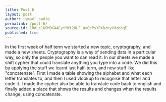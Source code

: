 ```yaml
---
title: Post 6
layout: post
author: ismael.sadiq
permalink: /post-6/
source-id: 1RdLc1KOMDGA4CyYfWi2ULF_WxQcPsYRXDznyVHzobgE
published: true
---
```

In the first week of half term we started a new topic, cryptography, and made a new sheets. Cryptography is a way of sending data in a particular way, so only the people you want to can read it. In our sheets we made a shift cypher that could translate anything you type into a code. We did this by applying the stuff we learnt last half-term, and new stuff like "concatenate". First I made a table showing the alphabet and what each letter translates to, and then I used vlookup to recognise that letter and code it. I made the cypher also be able to translate code back to english and finally added a place that shows the results and changes when the results change, using concatenate.

